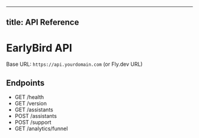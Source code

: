 
---
title: API Reference
---
# EarlyBird API
Base URL: `https://api.yourdomain.com` (or Fly.dev URL)
## Endpoints
- GET /health
- GET /version
- GET /assistants
- POST /assistants
- POST /support
- GET /analytics/funnel
